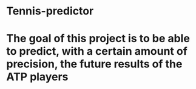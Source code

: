 # Tennis-predictor
# The goal of this project is to be able to predict, with a certain amount of precision, the future results of the ATP players
